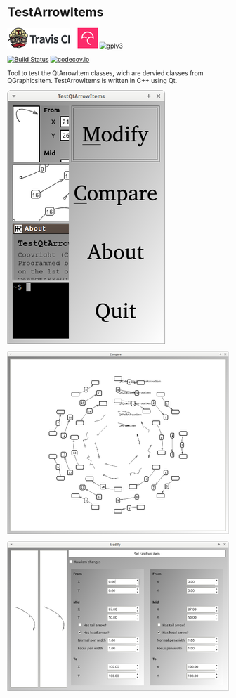 # TestArrowItems

[![Travis CI logo](TravisCI.png)](https://travis-ci.org)
![Whitespace](Whitespace.png)
[![Codecov logo](Codecov.png)](https://www.codecov.io)
[![gplv3](http://www.gnu.org/graphics/gplv3-88x31.png)](http://www.gnu.org/licenses/gpl.html)

[![Build Status](https://travis-ci.org/richelbilderbeek/TestArrowItems.svg?branch=master)](https://travis-ci.org/richelbilderbeek/TestArrowItems)
[![codecov.io](https://codecov.io/github/richelbilderbeek/TestArrowItems/coverage.svg?branch=master)](https://codecov.io/github/richelbilderbeek/TestArrowItems?branch=master)


Tool to test the QtArrowItem classes, wich are dervied classes from QGraphicsItem. TestArrowItems is written in C++ using Qt.

![TestArrowItems menu dialog v2.0](Screenshots/TestArrowItemsMenu_2_0.png)

![TestArrowItems compare dialog v2.0](Screenshots/TestArrowItemsCompare_2_0.png)

![TestArrowItems modify dialog v2.0](Screenshots/TestArrowItemsModify_2_0.png)


